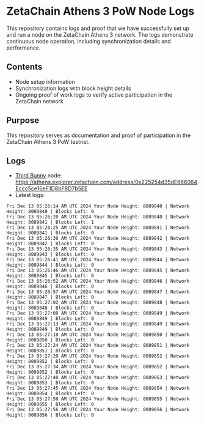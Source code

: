 # ZetaChain Athens 3 PoW Node Logs
This repository contains logs and proof that we have successfully set up and run a node on the ZetaChain Athens 3 network. The logs demonstrate continuous node operation, including synchronization details and performance.

## Contents
- Node setup information
- Synchronization logs with block height details
- Ongoing proof of work logs to verify active participation in the ZetaChain network

## Purpose
This repository serves as documentation and proof of participation in the ZetaChain Athens 3 PoW testnet.

## Logs

- [Third Bunny](https://thirdbunny.xyz/) node: https://athens.explorer.zetachain.com/address/0x225254d35dE666064Eccc5ce16eF1D8bF8D7b5EE
- Latest logs:
```
Fri Dec 13 05:26:14 AM UTC 2024 Your Node Height: 8089840 | Network Height: 8089840 | Blocks Left: 0
Fri Dec 13 05:26:20 AM UTC 2024 Your Node Height: 8089840 | Network Height: 8089841 | Blocks Left: 1
Fri Dec 13 05:26:25 AM UTC 2024 Your Node Height: 8089841 | Network Height: 8089841 | Blocks Left: 0
Fri Dec 13 05:26:30 AM UTC 2024 Your Node Height: 8089842 | Network Height: 8089842 | Blocks Left: 0
Fri Dec 13 05:26:35 AM UTC 2024 Your Node Height: 8089843 | Network Height: 8089843 | Blocks Left: 0
Fri Dec 13 05:26:41 AM UTC 2024 Your Node Height: 8089844 | Network Height: 8089844 | Blocks Left: 0
Fri Dec 13 05:26:46 AM UTC 2024 Your Node Height: 8089845 | Network Height: 8089845 | Blocks Left: 0
Fri Dec 13 05:26:52 AM UTC 2024 Your Node Height: 8089846 | Network Height: 8089846 | Blocks Left: 0
Fri Dec 13 05:26:57 AM UTC 2024 Your Node Height: 8089847 | Network Height: 8089847 | Blocks Left: 0
Fri Dec 13 05:27:02 AM UTC 2024 Your Node Height: 8089848 | Network Height: 8089848 | Blocks Left: 0
Fri Dec 13 05:27:08 AM UTC 2024 Your Node Height: 8089849 | Network Height: 8089849 | Blocks Left: 0
Fri Dec 13 05:27:13 AM UTC 2024 Your Node Height: 8089849 | Network Height: 8089849 | Blocks Left: 0
Fri Dec 13 05:27:18 AM UTC 2024 Your Node Height: 8089850 | Network Height: 8089850 | Blocks Left: 0
Fri Dec 13 05:27:24 AM UTC 2024 Your Node Height: 8089851 | Network Height: 8089851 | Blocks Left: 0
Fri Dec 13 05:27:29 AM UTC 2024 Your Node Height: 8089852 | Network Height: 8089852 | Blocks Left: 0
Fri Dec 13 05:27:34 AM UTC 2024 Your Node Height: 8089852 | Network Height: 8089852 | Blocks Left: 0
Fri Dec 13 05:27:40 AM UTC 2024 Your Node Height: 8089853 | Network Height: 8089853 | Blocks Left: 0
Fri Dec 13 05:27:45 AM UTC 2024 Your Node Height: 8089854 | Network Height: 8089854 | Blocks Left: 0
Fri Dec 13 05:27:50 AM UTC 2024 Your Node Height: 8089855 | Network Height: 8089855 | Blocks Left: 0
Fri Dec 13 05:27:56 AM UTC 2024 Your Node Height: 8089856 | Network Height: 8089856 | Blocks Left: 0
```
